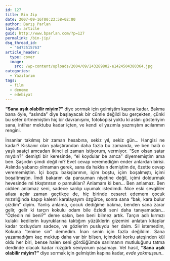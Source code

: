 ```yaml
---
id: 127
title: Bin Jip
date: 2007-09-16T00:23:58+02:00
author: Barış Parlan
layout: article
guid: http://www.bparlan.com/?p=127
permalink: /bin-jip/
dsq_thread_id:
  - "6472515763"
article_header:
  type: cover
  image:
    src: /wp-content/uploads/2004/09/243289802-e1424504380364.jpg
categories:
  - Yazılarım
tags:
  - film
  - deneme
  - edebiyat
---
```


<p style="text-align: justify;">
  <strong>&#8220;Sana aşık olabilir miyim?&#8221;</strong> diye sormak için gelmiştim kapına kadar. Bakma bana öyle, &#8220;aslında&#8221; diye başlayacak bir cümle değildi bu gerçekten, çünki bu sefer örtmemiştim hiç bir davranışımı, fotokopisi yoktu ki aslını gösteriyim sana, intihar mektubu kadar içten, ve kendi el yazımla yazmıştım acılarımın rengini.
</p>

<p style="text-align: justify;">
  İnsanlar takılmış bir zaman hesabına, sekiz yıl, sekiz gün&#8230; Hangisi ne kadar? Kıskanır olan yakıştırandan daha fazla bu zamanda, ve ben halâ o yaşlı saatçi amcadan ikinci el zaman istiyorum, vermiyor. &#8220;Sen olsan satar mıydın?&#8221; demişti bir keresinde, &#8220;el koydular be amca&#8221; diyememiştim ama ben. Şaşırdın şimdi değil mi? Evet cevap veremediğim ender anlardan birisi. Aslında yabancı olmaman gerek, sana da haklısın demiştim de, özette cevap verememiştim. İçi boştu bakışlarımın, içim boştu, içim boşalmıştı, içimi boşaltmıştın. İmdi bakarım da pansuman niyetine değil, içimi doldurmak hevesinde mi tıkıştırırsın o pamukları? Anlamam ki ben&#8230; Ben anlamaz. Ben cidden anlamaz seni, sadece sarılıp uyumak istedimdi. Nice eski sevgililer atlası açılır zaman geçtikçe de, hiç birinde cesaret edemem çocuk mızırlığında kapıp kalemi karalayayım özgürce, sonra sana &#8220;bak, kara bulur çizdim&#8221; diyim. Yanlış anlama, çocuk dediğime bakma, benden sana zarar gelir, gelir ki tarçın kokulu odam bile özledi seni daha tanıyamadan&#8230; &#8220;Özledin mi beni?&#8221; deme sakın, ben beni bilmez artık. Tarçın adlı kırmızı kulaklı kedilerin kuyruklarına taktığım yüzüklerin gizemini anlatan kitaplar kadar tozluydum sadece, ve gözlerim pusluydu her daim. Sil istemedim, Kokuna &#8220;tenime sin&#8221; demedim. İnan senin için fazla değildim. Sana yazamadığım kaç mektup daha var bir bilsen, içimdeki korku ateşinden kül oldu her biri, bense halen seni gördüğümde sarılmanın mutluluğunu tatma derdinde olacak kadar rüzgârlı seviyorum yaşamayı. Vel hasıl, <strong>&#8220;Sana aşık olabilir miyim?&#8221;</strong> diye sormak için gelmiştim kapına kadar,<em> evde yokmuşsun..</em>
</p>

